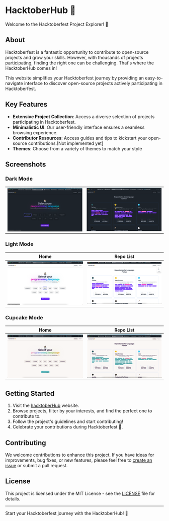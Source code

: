 # HacktoberHub 🚀

Welcome to the Hacktoberfest Project Explorer! 🌟

## About

Hacktoberfest is a fantastic opportunity to contribute to open-source projects and grow your skills. However, with thousands of projects participating, finding the right one can be challenging. That's where the HacktoberHub comes in!

This website simplifies your Hacktoberfest journey by providing an easy-to-navigate interface to discover open-source projects actively participating in Hacktoberfest. 

## Key Features

- **Extensive Project Collection**: Access a diverse selection of projects participating in Hacktoberfest.
- **Minimalistic UI**: Our user-friendly interface ensures a seamless browsing experience.
- **Contributor Resources**: Access guides and tips to kickstart your open-source contributions.[Not implemented yet]
- **Themes**: Choose from a variety of themes to match your style

## Screenshots

### Dark Mode

|  |  |
|-------------|-------------|
| ![Dark Mode 1](/readme-assets/image.png) | ![Dark Mode 2](/readme-assets/image-4.png) |

### Light Mode

| Home | Repo List |
|-------------|-------------|
| ![Dark Mode 1](/readme-assets/image-1.png) | ![Dark Mode 2](/readme-assets/image-5.png) |

### Cupcake Mode

| Home | Repo List |
|-------------|-------------|
| ![Dark Mode 1](/readme-assets/image-2.png) | ![Dark Mode 2](/readme-assets/image-3.png) |


## Getting Started

1. Visit the [hacktoberHub](#) website.
2. Browse projects, filter by your interests, and find the perfect one to contribute to.
3. Follow the project's guidelines and start contributing!
4. Celebrate your contributions during Hacktoberfest 🎉.

## Contributing

We welcome contributions to enhance this project. If you have ideas for improvements, bug fixes, or new features, please feel free to [create an issue](#) or submit a pull request.

## License

This project is licensed under the MIT License - see the [LICENSE](LICENSE) file for details.

---

Start your Hacktoberfest journey with the HacktoberHub! 🌟

